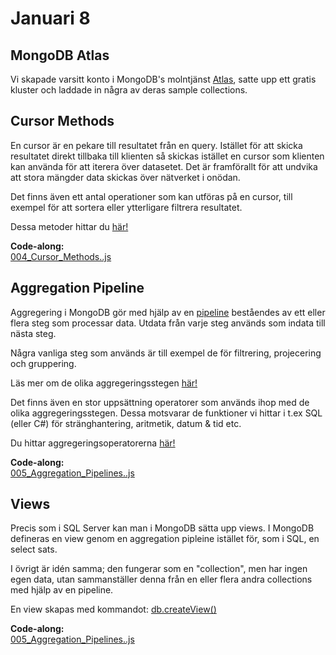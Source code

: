 # Januari 8

## MongoDB Atlas

Vi skapade varsitt konto i MongoDB's molntjänst [Atlas](https://www.mongodb.com/atlas), satte upp ett gratis kluster och laddade in några av deras sample collections.

## Cursor Methods
En cursor är en pekare till resultatet från en query. Istället för att skicka resultatet direkt tillbaka till klienten så skickas istället en cursor som klienten kan använda för att iterera över datasetet. Det är framförallt för att undvika att stora mängder data skickas över nätverket i onödan.

Det finns även ett antal operationer som kan utföras på en cursor, till exempel för att sortera eller ytterligare filtrera resultatet. 

Dessa metoder hittar du [här!](https://www.mongodb.com/docs/manual/reference/method/js-cursor/)

**Code-along:**  
[004_Cursor_Methods..js](https://github.com/everyloop/NET24-Databases/blob/master/MongoDB/004_Cursor_Methods.js)  

## Aggregation Pipeline

Aggregering i MongoDB gör med hjälp av en [pipeline](https://www.mongodb.com/docs/manual/core/aggregation-pipeline/) beståendes av ett eller flera steg som processar data. Utdata från varje steg används som indata till nästa steg.

Några vanliga steg som används är till exempel de för filtrering, projecering och gruppering. 

Läs mer om de olika aggregeringsstegen [här!](https://www.mongodb.com/docs/manual/reference/operator/aggregation-pipeline/)

Det finns även en stor uppsättning operatorer som används ihop med de olika aggregeringsstegen. Dessa motsvarar de funktioner vi hittar i t.ex SQL (eller C#) för stränghantering, aritmetik, datum & tid etc.

Du hittar aggregeringsoperatorerna [här!](https://www.mongodb.com/docs/manual/reference/operator/aggregation/)

**Code-along:**  
[005_Aggregation_Pipelines..js](https://github.com/everyloop/NET24-Databases/blob/master/MongoDB/005_Aggregation_Pipelines.js)  

## Views

Precis som i SQL Server kan man i MongoDB sätta upp views. I MongoDB defineras en view genom en aggregation pipleine istället för, som i SQL, en select sats. 

I övrigt är idén samma; den fungerar som en "collection", men har ingen egen data, utan sammanställer denna från en eller flera andra collections med hjälp av en pipeline.

En view skapas med kommandot: [db.createView()](https://www.mongodb.com/docs/manual/reference/method/db.createView/#mongodb-method-db.createView)

**Code-along:**  
[005_Aggregation_Pipelines..js](https://github.com/everyloop/NET24-Databases/blob/master/MongoDB/005_Aggregation_Pipelines.js)  
